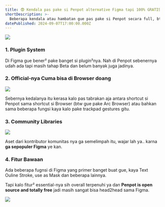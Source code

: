 ```yaml
---
title: 😨 Kendala pas pake si Penpot alternative Figma tapi 100% GRATIS
shortDescription: >-
  Beberapa kendala atau hambatan gue pas pake si Penpot secara full, btw ini gue deploy atau install si penpot di server gue sendiri.
datePublished: 2024-09-07T17:00:00.000Z
---
```


![](/post/post-11-1.jpg)

### 1. Plugin System

Di Figma gue bener² pake banget si plugin²nya. Nah di Penpot sebenernya udah ada tapi masih tahap Beta dan belum banyak juga jadinya.

### 2. Official-nya Cuma bisa di Browser doang

![](/post/post-11-2.png)

Sebernya kedalanya itu kerasa kalo pas tabrakan aja antara shortcut si Penpot sama shortcut si Browser (btw gue pake Arc Browser) atau bahkan sama beberapa fungsi kaya kalo pake trackpad gestures gitu.

### 3. Community Libraries

![](/post/post-11-3.png)

Aset dari kontributor komunitas nya ga semelimpah itu, wajar lah ya.. karna **ga sepopuler Figma** ye kan.

### 4. Fitur Bawaan

Ada beberapa fugnsi di Figma yang primer banget buat gue, kaya Text Ouline Stroke, use as Mask dan beberapa lainnya.

Tapi kalo fitur² essential-nya sih overall terpenuhi ya dan **Penpot is open source and totally free** jadi masih sangat bisa head2head sama Figma.

![](/post/footer-post.png)
